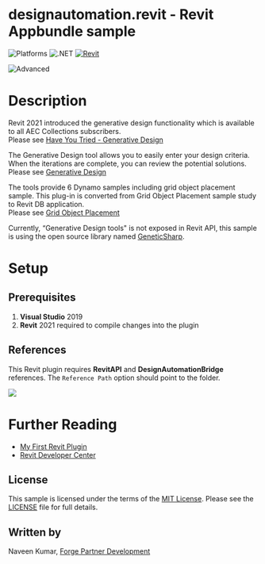 # designautomation.revit - Revit Appbundle sample

![Platforms](https://img.shields.io/badge/Plugins-Windows-lightgray.svg)
![.NET](https://img.shields.io/badge/.NET%20Framework-4.8-blue.svg)
[![Revit](https://img.shields.io/badge/Revit-2021-lightblue.svg)](http://developer.autodesk.com/)

![Advanced](https://img.shields.io/badge/Level-Advanced-blue.svg)

# Description

Revit 2021 introduced the generative design functionality which is available to all AEC Collections subscribers.  
Please see [Have You Tried - Generative Design](https://help.autodesk.com/view/RVT/2021/ENU/?guid=GUID-A2EC3302-CB0E-4648-A3A5-6EE0119119CD)

The Generative Design tool allows you to easily enter your design criteria.
When the iterations are complete, you can review the potential solutions.  
Please see [Generative Design](https://help.autodesk.com/view/RVT/2021/ENU/?guid=GUID-492527AD-AAB9-4BAA-82AE-9B95B6C3E5FE)

The tools provide 6 Dynamo samples including grid object placement sample.
This plug-in is converted from Grid Object Placement sample study to Revit DB application.  
Please see [Grid Object Placement](https://help.autodesk.com/view/RVT/2021/ENU/?guid=GUID-DADBD42E-84D8-4C41-B651-111121E13E8C)

Currently, “Generative Design tools" is not exposed in Revit API, this sample is using the open source library named [GeneticSharp](https://github.com/giacomelli/GeneticSharp).

# Setup

## Prerequisites

1. **Visual Studio** 2019
2. **Revit** 2021 required to compile changes into the plugin

## References

This Revit plugin requires **RevitAPI** and **DesignAutomationBridge** references. The `Reference Path` option should point to the folder.

![](../media/revit/reference_path.png)

# Further Reading

- [My First Revit Plugin](https://knowledge.autodesk.com/support/revit-products/learn-explore/caas/simplecontent/content/my-first-revit-plug-overview.html)
- [Revit Developer Center](https://www.autodesk.com/developer-network/platform-technologies/revit)

## License

This sample is licensed under the terms of the [MIT License](http://opensource.org/licenses/MIT). Please see the [LICENSE](LICENSE) file for full details.

## Written by

Naveen Kumar, [Forge Partner Development](http://forge.autodesk.com)